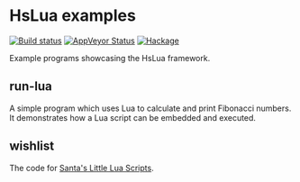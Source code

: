 HsLua examples
==============

[![Build status][GitHub Actions badge]][GitHub Actions]
[![AppVeyor Status]](https://ci.appveyor.com/project/tarleb/hslua-r2y18)
[![Hackage]](https://hackage.haskell.org/package/hslua-examples)

Example programs showcasing the HsLua framework.

[GitHub Actions badge]: https://img.shields.io/github/workflow/status/hslua/hslua/CI.svg?logo=github
[GitHub Actions]: https://github.com/hslua/hslua/actions
[AppVeyor Status]: https://ci.appveyor.com/api/projects/status/ldutrilgxhpcau94/branch/main?svg=true
[Hackage]: https://img.shields.io/hackage/v/hslua-core.svg

run-lua
-----------

A simple program which uses Lua to calculate and print Fibonacci
numbers. It demonstrates how a Lua script can be embedded and
executed.

wishlist
----------

The code for [Santa's Little Lua Scripts][SLLS].

[SLLS]: https://hslua.github.io/santas-little-lua-scripts.html
